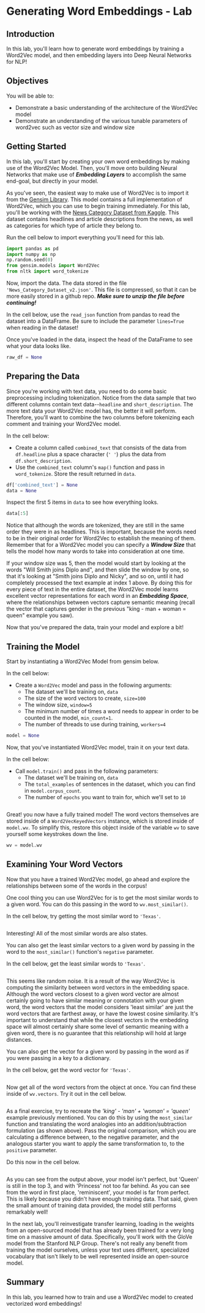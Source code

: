 
# Generating Word Embeddings - Lab

## Introduction

In this lab, you'll learn how to generate word embeddings by training a Word2Vec model, and then embedding layers into Deep Neural Networks for NLP!

## Objectives

You will be able to:

* Demonstrate a basic understanding of the architecture of the Word2Vec model
* Demonstrate an understanding of the various tunable parameters of word2vec such as vector size and window size

## Getting Started

In this lab, you'll start by creating your own word embeddings by making use of the Word2Vec Model. Then, you'll move onto building Neural Networks that make use of **_Embedding Layers_** to accomplish the same end-goal, but directly in your model. 

As you've seen, the easiest way to make use of Word2Vec is to import it from the [Gensim Library](https://radimrehurek.com/gensim/). This model contains a full implementation of Word2Vec, which you can use to begin training immediately. For this lab, you'll be working with the [News Category Dataset from Kaggle](https://www.kaggle.com/rmisra/news-category-dataset/version/2#_=_).  This dataset contains headlines and article descriptions from the news, as well as categories for which type of article they belong to.

Run the cell below to import everything you'll need for this lab. 


```python
import pandas as pd
import numpy as np
np.random.seed(0)
from gensim.models import Word2Vec
from nltk import word_tokenize
```

Now, import the data. The data stored in the file `'News_Category_Dataset_v2.json'`.  This file is compressed, so that it can be more easily stored in a github repo. **_Make sure to unzip the file before continuing!_**

In the cell below, use the `read_json` function from pandas to read the dataset into a DataFrame. Be sure to include the parameter `lines=True` when reading in the dataset!

Once you've loaded in the data, inspect the head of the DataFrame to see what your data looks like. 


```python
raw_df = None
```

## Preparing the Data

Since you're working with text data, you need to do some basic preprocessing including tokenization. Notice from the data sample that two different columns contain text data--`headline` and `short_description`. The more text data your Word2Vec model has, the better it will perform. Therefore, you'll want to combine the two columns before tokenizing each comment and training your Word2Vec model. 

In the cell below:

* Create a column called `combined_text` that consists of the data from `df.headline` plus a space character (`' '`) plus the data from `df.short_description`.
* Use the `combined_text` column's `map()` function and pass in `word_tokenize`. Store the result returned in `data`.


```python
df['combined_text'] = None
data = None
```

Inspect the first 5 items in `data` to see how everything looks. 


```python
data[:5]
```

Notice that although the words are tokenized, they are still in the same order they were in as headlines. This is important, because the words need to be in their original order for Word2Vec to establish the meaning of them. Remember that for a Word2Vec model you can specify a  **_Window Size_** that tells the model how many words to take into consideration at one time. 

If your window size was 5, then the model would start by looking at the words "Will Smith joins Diplo and", and then slide the window by one, so that it's looking at "Smith joins Diplo and Nicky", and so on, until it had completely processed the text example at index 1 above. By doing this for every piece of text in the entire dataset, the Word2Vec model learns excellent vector representations for each word in an **_Embedding Space_**, where the relationships between vectors capture semantic meaning (recall the vector that captures gender in the previous "king - man + woman = queen" example you saw).

Now that you've prepared the data, train your model and explore a bit!

## Training the Model

Start by instantiating a Word2Vec Model from gensim below. 

In the cell below:

* Create a `Word2Vec` model and pass in the following arguments:
    * The dataset we'll be training on, `data`
    * The size of the word vectors to create, `size=100`
    * The window size, `window=5`
    * The minimum number of times a word needs to appear in order to be counted in  the model, `min_count=1`.
    * The number of threads to use during training, `workers=4`


```python
model = None
```

Now, that you've instantiated Word2Vec model, train it on your text data. 

In the cell below:

* Call `model.train()` and pass in the following parameters:
    * The dataset we'll be training on, `data`
    * The `total_examples`  of sentences in the dataset, which you can find in `model.corpus_count`. 
    * The number of `epochs` you want to train for, which we'll set to `10`


```python

```

Great! you now have a fully trained model! The word vectors themselves are stored inside of a `Word2VecKeyedVectors` instance, which is stored inside of `model.wv`. To simplify this, restore this object inside of the variable `wv` to save yourself some keystrokes down the line. 


```python
wv = model.wv
```

## Examining Your Word Vectors

Now that you have a trained Word2Vec model, go ahead and explore the relationships between some of the words in the corpus! 

One cool thing you can use Word2Vec for is to get the most similar words to a given word. You can do this passing in the word to `wv.most_similar()`. 

In the cell below, try getting the most similar word to `'Texas'`.


```python

```

Interesting! All of the most similar words are also states. 

You can also get the least similar vectors to a given word by passing in the word to the `most_similar()` function's `negative` parameter. 

In the cell below, get the least similar words to `'Texas'`.


```python

```

This seems like random noise. It is a result of the way Word2Vec is computing the similarity between word vectors in the embedding space. Although the word vectors closest to a given word vector are almost certainly going to have similar meaning or connotation with your given word, the word vectors that the model considers 'least similar' are just the word vectors that are farthest away, or have the lowest cosine similarity. It's important to understand that while the closest vectors in the embedding space will almost certainly share some level of semantic meaning with a given word, there is no guarantee that this relationship will hold at large distances. 

You can also get the vector for a given word by passing in the word as if you were passing in a key to a dictionary. 

In the cell below, get the word vector for `'Texas'`.


```python

```

Now get all of the word vectors from the object at once. You can find these inside of `wv.vectors`. Try it out in the cell below.  


```python

```

As a final exercise, try to recreate the _'king' - 'man' + 'woman' = 'queen'_ example previously mentioned. You can do this by using the `most_similar` function and translating the word analogies into an addition/subtraction formulation (as shown above). Pass the original comparison, which you are calculating a difference between, to the negative parameter, and the analogous starter you want to apply the same transformation to, to the `positive` parameter.

Do this now in the cell below. 


```python

```

As you can see from the output above, your model isn't perfect, but 'Queen' is still in the top 3, and with 'Princess' not too far behind. As you can see from the word in first place, 'reminiscent', your model is far from perfect. This is likely because you didn't have enough training data. That said, given the small amount of training data provided, the model still performs remarkably well! 

In the next lab, you'll reinvestigate transfer learning, loading in the weights from an open-sourced model that has already been trained for a very long time on a massive amount of data. Specifically, you'll work with the GloVe model from the Stanford NLP Group. There's not really any benefit from training the model ourselves, unless your text uses different, specialized vocabulary that isn't likely to be well represented inside an open-source model.

## Summary

In this lab, you learned how to train and use a Word2Vec model to created vectorized word embeddings!
